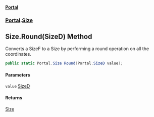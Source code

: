 #### [Portal](index.md 'index')
### [Portal](Portal.md 'Portal').[Size](Size.md 'Portal.Size')

## Size.Round(SizeD) Method

Converts a SizeF to a Size by performing a round operation on all the coordinates.

```csharp
public static Portal.Size Round(Portal.SizeD value);
```
#### Parameters

<a name='Portal.Size.Round(Portal.SizeD).value'></a>

`value` [SizeD](SizeD.md 'Portal.SizeD')

#### Returns
[Size](Size.md 'Portal.Size')